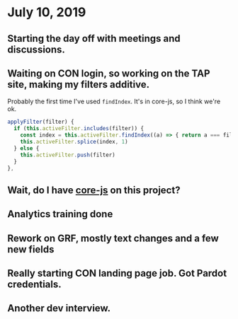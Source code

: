 # July 10, 2019

## Starting the day off with meetings and discussions.

## Waiting on CON login, so working on the TAP site, making my filters additive.

Probably the first time I've used `findIndex`. It's in core-js, so I think we're ok.

```js
applyFilter(filter) {
  if (this.activeFilter.includes(filter)) {
    const index = this.activeFilter.findIndex((a) => { return a === filter })
    this.activeFilter.splice(index, 1)
  } else {
    this.activeFilter.push(filter)
  }
},
```

## Wait, do I have [core-js](https://github.com/zloirock/core-js) on this project?

## Analytics training done

## Rework on GRF, mostly text changes and a few new fields

## Really starting CON landing page job. Got Pardot credentials.

## Another dev interview.